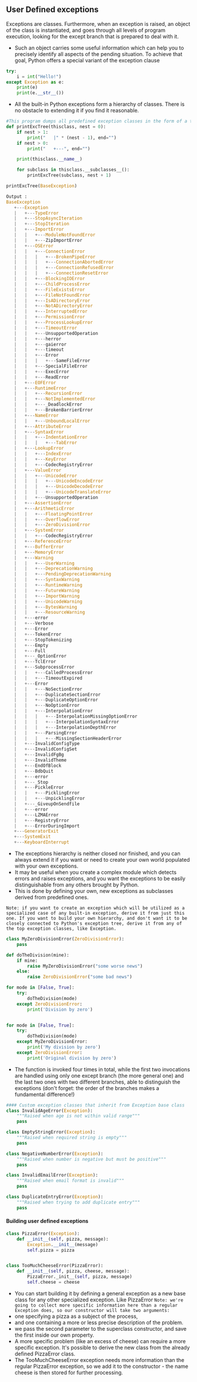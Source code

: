 ## User Defined exceptions
Exceptions are classes. Furthermore, when an exception is raised, an object of the class is instantiated, and goes through all levels of program execution, looking for the except branch that is prepared to deal with it.

- Such an object carries some useful information which can help you to precisely identify all aspects of the pending situation. To achieve that goal, Python offers a special variant of the exception clause

```python
try:
    i = int("Hello!")
except Exception as e:
    print(e)
    print(e.__str__())
```
- All the built-in Python exceptions form a hierarchy of classes. There is no obstacle to extending it if you find it reasonable.

```python
#This program dumps all predefined exception classes in the form of a tree-like printout.
def printExcTree(thisclass, nest = 0):
    if nest > 1:
        print("   |" * (nest - 1), end="")
    if nest > 0:
        print("   +---", end="")

    print(thisclass.__name__)

    for subclass in thisclass.__subclasses__():
        printExcTree(subclass, nest + 1)

printExcTree(BaseException)

Output :
BaseException
   +---Exception
   |   +---TypeError
   |   +---StopAsyncIteration
   |   +---StopIteration
   |   +---ImportError
   |   |   +---ModuleNotFoundError
   |   |   +---ZipImportError
   |   +---OSError
   |   |   +---ConnectionError
   |   |   |   +---BrokenPipeError
   |   |   |   +---ConnectionAbortedError
   |   |   |   +---ConnectionRefusedError
   |   |   |   +---ConnectionResetError
   |   |   +---BlockingIOError
   |   |   +---ChildProcessError
   |   |   +---FileExistsError
   |   |   +---FileNotFoundError
   |   |   +---IsADirectoryError
   |   |   +---NotADirectoryError
   |   |   +---InterruptedError
   |   |   +---PermissionError
   |   |   +---ProcessLookupError
   |   |   +---TimeoutError
   |   |   +---UnsupportedOperation
   |   |   +---herror
   |   |   +---gaierror
   |   |   +---timeout
   |   |   +---Error
   |   |   |   +---SameFileError
   |   |   +---SpecialFileError
   |   |   +---ExecError
   |   |   +---ReadError
   |   +---EOFError
   |   +---RuntimeError
   |   |   +---RecursionError
   |   |   +---NotImplementedError
   |   |   +---_DeadlockError
   |   |   +---BrokenBarrierError
   |   +---NameError
   |   |   +---UnboundLocalError
   |   +---AttributeError
   |   +---SyntaxError
   |   |   +---IndentationError
   |   |   |   +---TabError
   |   +---LookupError
   |   |   +---IndexError
   |   |   +---KeyError
   |   |   +---CodecRegistryError
   |   +---ValueError
   |   |   +---UnicodeError
   |   |   |   +---UnicodeEncodeError
   |   |   |   +---UnicodeDecodeError
   |   |   |   +---UnicodeTranslateError
   |   |   +---UnsupportedOperation
   |   +---AssertionError
   |   +---ArithmeticError
   |   |   +---FloatingPointError
   |   |   +---OverflowError
   |   |   +---ZeroDivisionError
   |   +---SystemError
   |   |   +---CodecRegistryError
   |   +---ReferenceError
   |   +---BufferError
   |   +---MemoryError
   |   +---Warning
   |   |   +---UserWarning
   |   |   +---DeprecationWarning
   |   |   +---PendingDeprecationWarning
   |   |   +---SyntaxWarning
   |   |   +---RuntimeWarning
   |   |   +---FutureWarning
   |   |   +---ImportWarning
   |   |   +---UnicodeWarning
   |   |   +---BytesWarning
   |   |   +---ResourceWarning
   |   +---error
   |   +---Verbose
   |   +---Error
   |   +---TokenError
   |   +---StopTokenizing
   |   +---Empty
   |   +---Full
   |   +---_OptionError
   |   +---TclError
   |   +---SubprocessError
   |   |   +---CalledProcessError
   |   |   +---TimeoutExpired
   |   +---Error
   |   |   +---NoSectionError
   |   |   +---DuplicateSectionError
   |   |   +---DuplicateOptionError
   |   |   +---NoOptionError
   |   |   +---InterpolationError
   |   |   |   +---InterpolationMissingOptionError
   |   |   |   +---InterpolationSyntaxError
   |   |   |   +---InterpolationDepthError
   |   |   +---ParsingError
   |   |   |   +---MissingSectionHeaderError
   |   +---InvalidConfigType
   |   +---InvalidConfigSet
   |   +---InvalidFgBg
   |   +---InvalidTheme
   |   +---EndOfBlock
   |   +---BdbQuit
   |   +---error
   |   +---_Stop
   |   +---PickleError
   |   |   +---PicklingError
   |   |   +---UnpicklingError
   |   +---_GiveupOnSendfile
   |   +---error
   |   +---LZMAError
   |   +---RegistryError
   |   +---ErrorDuringImport
   +---GeneratorExit
   +---SystemExit
   +---KeyboardInterrupt
```
- The exceptions hierarchy is neither closed nor finished, and you can always extend it if you want or need to create your own world populated with your own exceptions.
- It may be useful when you create a complex module which detects errors and raises exceptions, and you want the exceptions to be easily distinguishable from any others brought by Python.
- This is done by defining your own, new exceptions as subclasses derived from predefined ones.

`Note: if you want to create an exception which will be utilized as a specialized case of any built-in exception, derive it from just this one. If you want to build your own hierarchy, and don't want it to be closely connected to Python's exception tree, derive it from any of the top exception classes, like Exception.`

```python
class MyZeroDivisionError(ZeroDivisionError):	
	pass

def doTheDivision(mine):
	if mine:
		raise MyZeroDivisionError("some worse news")
	else:		
		raise ZeroDivisionError("some bad news")

for mode in [False, True]:
	try:
		doTheDivision(mode)
	except ZeroDivisionError:
		print('Division by zero')


for mode in [False, True]:
	try:
		doTheDivision(mode)
	except MyZeroDivisionError:
		print('My division by zero')
	except ZeroDivisionError:
		print('Original division by zero')
```
- The function is invoked four times in total, while the first two invocations are handled using only one except branch (the more general one) and 
the last two ones with two different branches, able to distinguish the exceptions (don't forget: the order of the branches makes a fundamental difference!)

```python
#### Custom exception classes that inherit from Exception base class
class InvalidAgeError(Exception):
    """Raised when age is not within valid range"""
    pass

class EmptyStringError(Exception):
    """Raised when required string is empty"""
    pass

class NegativeNumberError(Exception):
    """Raised when number is negative but must be positive"""
    pass

class InvalidEmailError(Exception):
    """Raised when email format is invalid"""
    pass

class DuplicateEntryError(Exception):
    """Raised when trying to add duplicate entry"""
    pass
```
#### Building user defined exceptions
```python
class PizzaError(Exception):
    def __init__(self, pizza, message):
        Exception.__init__(message)
        self.pizza = pizza	


class TooMuchCheeseError(PizzaError):
    def __init__(self, pizza, cheese, message):
        PizzaError._init__(self, pizza, message)
        self.cheese = cheese
```

- You can start building it by defining a general exception as a new base class for any other specialized exception. Like PizzaError
`Note: we're going to collect more specific information here than a regular Exception does, so our constructor will take two arguments:`
- one specifying a pizza as a subject of the process,
- and one containing a more or less precise description of the problem.
- we pass the second parameter to the superclass constructor, and save the first inside our own property.
- A more specific problem (like an excess of cheese) can require a more specific exception. It's possible to derive the new class from the already defined PizzaError class.
- The TooMuchCheeseError exception needs more information than the regular PizzaError exception, so we add it to the constructor - the name cheese is then stored for further processing.